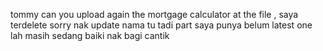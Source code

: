 tommy can you upload again the mortgage calculator at the file , saya terdelete sorry nak update nama tu tadi 
part saya punya belum latest one lah masih sedang baiki nak bagi cantik
